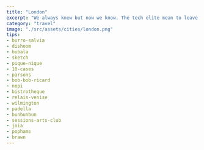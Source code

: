 ```yaml
---
title: "London"
excerpt: "We always knew but now we know. The tech elite mean to leave us all behind."
category: "travel"
image: "./src/assets/cities/london.png"
tips:
- burro-salvia
- dishoom
- bubala
- sketch
- pique-nique
- 10-cases
- parsons
- bob-bob-ricard
- nopi
- bistrotheque
- relais-venise
- wilmington
- padella
- bunbunbun
- sessions-arts-club
- joia
- pophams
- brawn
---
```



